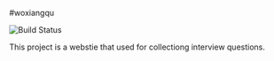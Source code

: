 #woxiangqu

 ![Build Status](https://travis-ci.org/koajs/koa.svg)
 
 This project is a webstie that used for collectiong interview questions.
